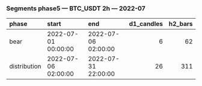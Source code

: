 ### Segments phase5 — BTC_USDT 2h — 2022-07

| phase        | start               | end                 |   d1_candles |   h2_bars |
|:-------------|:--------------------|:--------------------|-------------:|----------:|
| bear         | 2022-07-01 00:00:00 | 2022-07-06 02:00:00 |            6 |        62 |
| distribution | 2022-07-06 02:00:00 | 2022-07-31 22:00:00 |           26 |       311 |